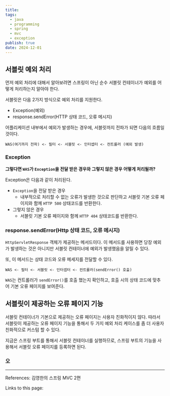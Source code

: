 ```yaml
---
title: 
tags:
  - java
  - programming
  - spring
  - mvc
  - exception
publish: true
date: 2024-12-01
---
```

## 서블릿 예외 처리
먼저 예외 처리에 대해서 알아보려면 스프링이 아닌 순수 서블릿 컨테이너가 예외를 어떻게 처리하는지 알아야 한다.

서블릿은 다음 2가지 방식으로 예외 처리를 지원한다.
- Exception(예외)
- response.sendError(HTTP 상태 코드, 오류 메시지)

어플리케이션 내부에서 예외가 발생하는 경우에, 서블릿까지 전파가 되면 다음의 흐름일 것이다.

```
WAS(여기까지 전파) <- 필터 <- 서블릿 <- 인터셉터 <- 컨트롤러 (예외 발생)
```


### Exception
**그렇다면 `WAS`가 `Exception`을 전달 받은 경우와 그렇지 않은 경우 어떻게 처리될까?**

Exception은 다음과 같이 처리된다.
- `Exception`을 전달 받은 경우
	- 내부적으로 처리할 수 없는 오류가 발생한 것으로 판단하고 서블릿 기본 오류 페이지와 함께 `HTTP 500` 상태코드를 반환한다.
- 그렇지 않은 경우
	- 서블릿 기본 오류 페이지와 함께 `HTTP 404` 상태코드를 반환한다.

### response.sendError(Http 상태 코드, 오류 메시지)

`HttpServletResponse` 객체가 제공하는 메서드이다. 이 메서드를 사용하면 당장 예외가 발생하는 것은 아니지만 서블릿 컨테이너에 예외가 발생했음을 알릴 수 있다.

또, 이 메서드는 상태 코드와 오류 메세지를 전달할 수 있다.

```
WAS <- 필터 <- 서블릿 <- 인터셉터 <- 컨트롤러(sendError() 호출)
```

`WAS`는 컨트롤러가 `sendError()`를 호출 했는지 확인하고, 호출 시의 상태 코드에 맞추어 기본 오류 페이지를 보여준다.

## 서블릿이 제공하는 오류 페이지 기능
서블릿 컨테이너가 기본으로 제공하는 오류 페이지는 사용자 친화적이지 않다. 따라서 서블릿이 제공하는 오류 페이지 기능을 통해서 두 가지 예외 처리 케이스를 좀 더 사용자 친화적으로 커스텀 할 수 있다.

지금은 스프링 부트를 통해서 서블릿 컨테이너를 실행하므로, 스프링 부트의 기능을 사용해서 서블릿 오류 페이지를 등록하면 된다.

### 오

---
References: 김영한의 스프링 MVC 2편

Links to this page: 